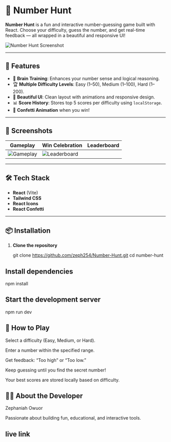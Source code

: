 # 🎯 Number Hunt

**Number Hunt** is a fun and interactive number-guessing game built with React. Choose your difficulty, guess the number, and get real-time feedback — all wrapped in a beautiful and responsive UI!

![Number Hunt Screenshot](Screenshot(4).png)

---

## 🚀 Features

- 🧠 **Brain Training**: Enhances your number sense and logical reasoning.
- 🏆 **Multiple Difficulty Levels**: Easy (1–50), Medium (1–100), Hard (1–200).
- 🎨 **Beautiful UI**: Clean layout with animations and responsive design.
- 📊 **Score History**: Stores top 5 scores per difficulty using `localStorage`.
- 🎉 **Confetti Animation** when you win!

---

## 📸 Screenshots

| Gameplay | Win Celebration | Leaderboard |
|---------|-----------------|-------------|
| ![Gameplay](home.png) | ![Leaderboard](leaderboard.png) |

---

## 🛠️ Tech Stack

- **React** (Vite)
- **Tailwind CSS**
- **React Icons**
- **React Confetti**

---

## 📦 Installation

1. **Clone the repository**

   
   git clone https://github.com/zeph254/Number-Hunt.git
   cd number-hunt

## Install dependencies

npm install

## Start the development server

npm run dev

## 🧩 How to Play

Select a difficulty (Easy, Medium, or Hard).

Enter a number within the specified range.

Get feedback: “Too high” or “Too low.”

Keep guessing until you find the secret number!

Your best scores are stored locally based on difficulty.

## 👨‍💻 About the Developer

Zephaniah Owuor

Passionate about building fun, educational, and interactive tools.

## live link


